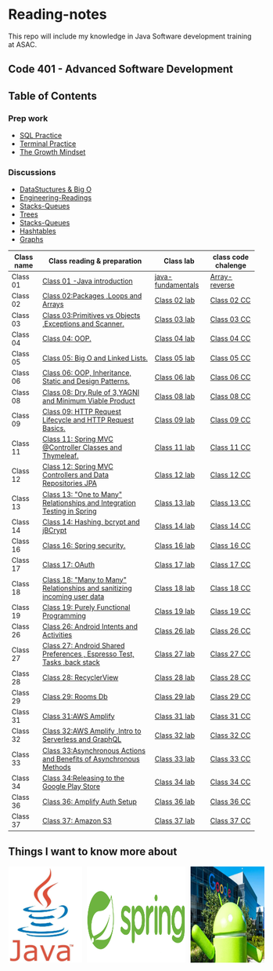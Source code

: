 # Reading-notes
This repo will include my knowledge in Java Software development training at ASAC.
## Code 401 - Advanced Software Development
## Table of Contents
### Prep work
- [SQL Practice](topics/SQL-Practice.md)
- [Terminal Practice ](topics/Terminal-Practice.md)
- [The Growth Mindset ](topics/The-Growth-Mindset.md)
### Discussions
- [DataStuctures & Big O ](topics/Discussions/DataStucture.md) 
- [Engineering-Readings](topics/Discussions/Engineering-Readings.md)  
- [Stacks-Queues](topics/DSA-reading/Stacks-Queues.md)  
- [Trees](topics/DSA-reading/Trees.md)  
- [Stacks-Queues](topics/DSA-reading/Stacks-Queues.md)  
- [Hashtables](topics/DSA-reading/Hashtables.md)  
- [Graphs](topics/DSA-reading/Graphs.md) 


| Class name  | Class reading & preparation| Class lab     | class code chalenge  |
| --------------- | --------------- | --------------- | --------------- |
| Class 01  |[Class 01 -Java introduction ](topics/Readings/class01.md) | [java-fundamentals](https://github.com/NaserGharbieh/java-fundamentals)  | [Array-reverse](https://nasergharbieh.github.io/data-structures-and-algorithms/codeChallenge1/arrayreverse.html)  |
| Class 02  | [Class 02:Packages ,Loops and Arrays ](topics/Readings/class02.md)  | [Class 02 lab ](url6)  | [Class 02 CC ](url6)  |
| Class 03  | [Class 03:Primitives vs Objects ,Exceptions and Scanner. ](topics/Readings/class03.md)  | [Class 03 lab ](url6)  | [Class 03 CC ](url6)  |
| Class 04 | [Class 04: OOP. ](topics/Readings/class04.md)  | [Class 04 lab ](url6)  | [Class 04 CC ](url6)  |
| Class 05 | [Class 05: Big O and Linked Lists. ](topics/Readings/class05.md)  | [Class 05 lab ](url6)  | [Class 05 CC ](url6)  |
| Class 06 | [Class 06: OOP, Inheritance, Static and Design Patterns.  ](topics/Readings/class06.md)  | [Class 06 lab ](url6)  | [Class 06 CC ](url6)  |
| Class 08 | [Class 08: Dry,Rule of 3,YAGNI and  Minimum Viable Product ](topics/Readings/class08.md)  | [Class 08 lab ](url6)  | [Class 08 CC ](url6)  |
| Class 09 | [Class 09: HTTP Request Lifecycle and HTTP Request Basics.](topics/Readings/class09.md)  | [Class 09 lab ](url6)  | [Class 09 CC ](url6)  |
| Class 11 | [Class 11: Spring MVC @Controller Classes and Thymeleaf.](topics/Readings/class11.md)  | [Class 11 lab ](url6)  | [Class 11 CC ](url6)  |
| Class 12 | [Class 12: Spring MVC Controllers and Data Repositories JPA](topics/Readings/class12.md)  | [Class 12 lab ](url6)  | [Class 12 CC ](url6)  |
| Class 13 | [Class 13: "One to Many" Relationships and Integration Testing in Spring](topics/Readings/class13.md)  | [Class 13 lab ](url6)  | [Class 13 CC ](url6)  |
| Class 14 | [Class 14: Hashing, bcrypt and jBCrypt ](topics/Readings/class14.md)  | [Class 14 lab ](url6)  | [Class 14 CC ](url6)  |
| Class 16 | [Class 16: Spring security.](topics/Readings/class16.md)  | [Class 16 lab ](url6)  | [Class 16 CC ](url6)  |
| Class 17 | [Class 17: OAuth](topics/Readings/class17.md)  | [Class 17 lab ](url6)  | [Class 17 CC ](url6)  |
| Class 18 | [Class 18: "Many to Many" Relationships and sanitizing incoming user data](topics/Readings/class18.md)  | [Class 18 lab ](url6)  | [Class 18 CC ](url6)  | 
| Class 19 | [Class 19: Purely Functional Programming ](topics/Readings/class19.md)  | [Class 19 lab ](url6)  | [Class 19 CC ](url6)  |
| Class 26 | [Class 26: Android Intents and Activities](topics/Readings/class26.md)  | [Class 26 lab ](url6)  | [Class 26 CC ](url6)  |
| Class 27 | [Class 27: Android Shared Preferences , Espresso Test, Tasks ,back stack](topics/Readings/class27.md)  | [Class 27 lab ](url6)  | [Class 27 CC ](url6)  |
| Class 28 | [Class 28: RecyclerView ](topics/Readings/class28.md)  | [Class 28 lab ](url6)  | [Class 28 CC ](url6)  | 
| Class 29 | [Class 29: Rooms Db](topics/Readings/class29.md)  | [Class 29 lab ](url6)  | [Class 29 CC ](url6)  | 
| Class 31| [Class 31:AWS Amplify ](topics/Readings/class31.md)  | [Class 31 lab ](url6)  | [Class 31 CC ](url6)  |
| Class 32| [Class 32:AWS Amplify ,Intro to Serverless and GraphQL ](topics/Readings/class32.md)  | [Class 32 lab ](url6)  | [Class 32 CC ](url6)  | 
| Class 33| [Class 33:Asynchronous Actions and Benefits of Asynchronous Methods ](topics/Readings/class33.md)  | [Class 33 lab ](url6)  | [Class 33 CC ](url6)  | 
| Class 34| [Class 34:Releasing to the Google Play Store ](topics/Readings/class34.md)  | [Class 34 lab ](url6)  | [Class 34 CC ](url6)  | 
| Class 36| [Class 36: Amplify Auth Setup ](topics/Readings/class36.md)  | [Class 36 lab ](url6)  | [Class 36 CC ](url6)  |
| Class 37| [Class 37: Amazon S3 ](topics/Readings/class37.md)  | [Class 37 lab ](url6)  | [Class 37 CC ](url6)  |  







## Things I want to know more about 

<div style="display: flex; flex ">
  <img src="assets/pics/JavaLogo.png" alt="Java Logo" width="30%" style="margin-right: 10px;">
  <img src="assets/pics/springLogo.png" alt="Spring Logo" width="40%" style="margin-right: 10px;">
  <img src="assets/pics/AndroidFig.png" alt="Android Fig" width="30%">
</div>



